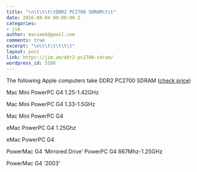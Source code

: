 ```yaml
---
title: "\n\t\t\t\tDDR2 PC2700 SDRAM\t\t"
date: 2016-08-04 00:00:00 Z
categories:
- jim
author: macseek@gmail.com
comments: true
excerpt: "\n\t\t\t\t\t\t"
layout: post
link: https://jim.am/ddr2-pc2700-sdram/
wordpress_id: 5106
---
```


The following Apple computers take DDR2 PC2700 SDRAM ([check price](http://amzn.to/2anEoHi))




Mac Mini 	PowerPC G4	1.25-1.42GHz




Mac Mini	PowerPC G4	1.33-1.5GHz




Mac Mini	PowerPC G4




eMac	PowerPC G4	1.25Ghz




eMac	PowerPC G4




PowerMac G4 ‘Mirrored Drive’	PowerPC G4	867Mhz-1.25GHz




PowerMac G4 ‘2003’


		
